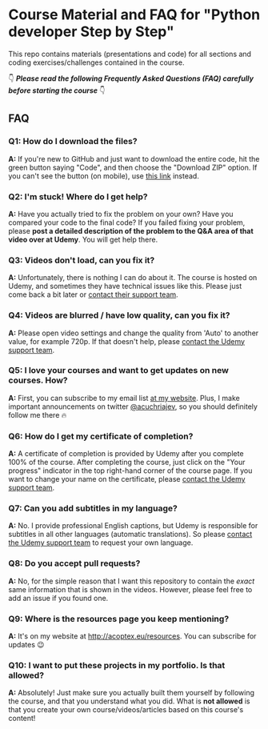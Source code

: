 # Course Material and FAQ for "Python developer Step by Step"

This repo contains materials (presentations and code) for all sections and coding exercises/challenges contained in the course.

👇 **_Please read the following Frequently Asked Questions (FAQ) carefully before starting the course_** 👇

## FAQ

### Q1: How do I download the files?

**A:** If you're new to GitHub and just want to download the entire code, hit the green button saying "Code", and then choose the "Download ZIP" option. If you can't see the button (on mobile), use [this link](https://github.com/AlexCuchriajev/Python-developer-step-by-step/archive/master.zip) instead.

### Q2: I'm stuck! Where do I get help?

**A:** Have you actually tried to fix the problem on your own? Have you compared your code to the final code? If you failed fixing your problem, please **post a detailed description of the problem to the Q&A area of that video over at Udemy**. You will get help there.

### Q3: Videos don't load, can you fix it?

**A:** Unfortunately, there is nothing I can do about it. The course is hosted on Udemy, and sometimes they have technical issues like this. Please just come back a bit later or [contact their support team](https://support.udemy.com/hc/en-us).

### Q4: Videos are blurred / have low quality, can you fix it?

**A:** Please open video settings and change the quality from 'Auto' to another value, for example 720p. If that doesn't help, please [contact the Udemy support team](https://support.udemy.com/hc/en-us).

### Q5: I love your courses and want to get updates on new courses. How?

**A:** First, you can subscribe to my email list [at my website](http://acoptex.eu/resources). Plus, I make important announcements on twitter [@acuchriajev](https://twitter.com/acuchriajev), so you should definitely follow me there 🔥

### Q6: How do I get my certificate of completion?

**A:** A certificate of completion is provided by Udemy after you complete 100% of the course. After completing the course, just click on the "Your progress" indicator in the top right-hand corner of the course page. If you want to change your name on the certificate, please [contact the Udemy support team](https://support.udemy.com/hc/en-us).

### Q7: Can you add subtitles in my language?

**A:** No. I provide professional English captions, but Udemy is responsible for subtitles in all other languages (automatic translations). So please [contact the Udemy support team](https://support.udemy.com/hc/en-us) to request your own language.

### Q8: Do you accept pull requests?

**A:** No, for the simple reason that I want this repository to contain the _exact_ same information that is shown in the videos. However, please feel free to add an issue if you found one.

### Q9: Where is the resources page you keep mentioning?

**A:** It's on my website at <http://acoptex.eu/resources>. You can subscribe for updates 😉

### Q10: I want to put these projects in my portfolio. Is that allowed?

**A:** Absolutely! Just make sure you actually built them yourself by following the course, and that you understand what you did. What is **not allowed** is that you create your own course/videos/articles based on this course's content!
